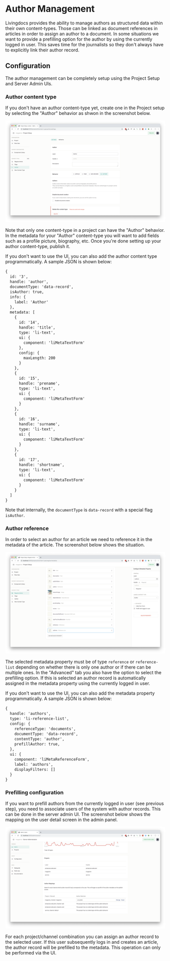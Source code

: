 # Author Management

Livingdocs provides the ability to manage authors as structured data within their own content-types. Those can be linked as document references in articles in order to assign an author to a document. In some situations we want to provide a prefilling option for the author by using the currently logged in user. This saves time for the journalists so they don't always have to explicitly link their author record.

## Configuration

The author management can be completely setup using the Project Setup and Server Admin UIs.

### Author content type

If you don't have an author content-type yet, create one in the Project setup by selecting the "Author" behavior as shwon in the screenshot below.

![Author Content Type](./prefill-author/author-content-type.png)

Note that only one content-type in a project can have the "Author" behavior. In the metadata for your "Author" content-type you will want to add fields such as a profile picture, biography, etc.
Once you're done setting up your author content-type, publish it.

If you don't want to use the UI, you can also add the author content type programmatically. A sample JSON is shown below:
```
{
  id: '3',
  handle: 'author',
  documentType: 'data-record',
  isAuthor: true,
  info: {
    label: 'Author'
  },
  metadata: [
    {
      id: '14',
      handle: 'title',
      type: 'li-text',
      ui: {
        component: 'liMetaTextForm'
      },
      config: {
        maxLength: 200
      }
    },
    {
      id: '15',
      handle: 'prename',
      type: 'li-text',
      ui: {
        component: 'liMetaTextForm'
      }
    },
    {
      id: '16',
      handle: 'surname',
      type: 'li-text',
      ui: {
        component: 'liMetaTextForm'
      }
    },
    {
      id: '17',
      handle: 'shortname',
      type: 'li-text',
      ui: {
        component: 'liMetaTextForm'
      }
    }
  ]
}
```

Note that internally, the `documentType` is `data-record` with a special flag `isAuthor`.

### Author reference

In order to select an author for an article we need to reference it in the metadata of the article. The screenshot below shows the situation.

![Link Author](./prefill-author/link-author-in-article.png)

The selected metadata property must be of type `reference` or `reference-list` depending on whether there is only one author or if there can be multiple ones.
In the "Advanced" tab you also have the option to select the prefilling option. If this is selected an author record is automatically assigned in the metadata property using the currently logged in user.

If you don't want to use the UI, you can also add the metadata property programmatically. A sample JSON is shown below:
```
{
  handle: 'authors',
  type: 'li-reference-list',
  config: {
    referenceType: 'documents',
    documentType: 'data-record',
    contentType: 'author',
    prefillAuthor: true,
  },
  ui: {
    component: 'liMetaReferenceForm',
    label: 'authors',
    displayFilters: []
  }
}
```

### Prefilling configuration

If you want to prefill authors from the currently logged in user (see previous step), you need to associate users of the system with author records. This can be done in the server admin UI. The screenshot below shows the mapping on the user detail screen in the admin panel.

![Author Mapping](./prefill-author/map-author.png)

For each project/channel combination you can assign an author record to the selected user. If this user subsequently logs in and creates an article, the author record will be prefilled to the metadata.
This operation can only be performed via the UI.
